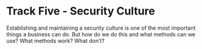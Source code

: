 # Track Five - Security Culture
Establishing and maintaining a security culture is one of the most important things a business can do.
But how do we do this and what methods can we use? What methods work? What don’t?